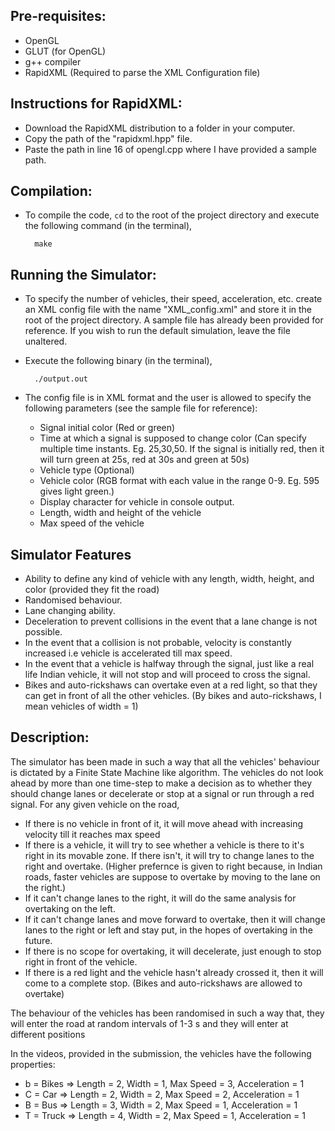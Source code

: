 ## Pre-requisites:

- OpenGL
- GLUT (for OpenGL)
- g++ compiler
- RapidXML (Required to parse the XML Configuration file)

## Instructions for RapidXML:

- Download the RapidXML distribution to a folder in your computer.
- Copy the path of the "rapidxml.hpp" file.
- Paste the path in line 16 of opengl.cpp where I have provided a sample path.

## Compilation:

- To compile the code, `cd` to the root of the project directory and execute the following command (in the terminal),

        make

## Running the Simulator:

- To specify the number of vehicles, their speed, acceleration, etc. create an XML config file with the name "XML_config.xml" and store it in the root of the project directory. A sample file has already been provided for reference. If you wish to run the default simulation, leave the file unaltered.
- Execute the following binary (in the terminal),

        ./output.out

- The config file is in XML format and the user is allowed to specify the following parameters (see the sample file for reference):
  - Signal initial color (Red or green)
  - Time at which a signal is supposed to change color (Can specify multiple time instants. Eg. 25,30,50. If the signal is initially red, then it will turn green at 25s, red at 30s and green at 50s)
  - Vehicle type (Optional)
  - Vehicle color (RGB format with each value in the range 0-9. Eg. 595 gives light green.)
  - Display character for vehicle in console output.
  - Length, width and height of the vehicle
  - Max speed of the vehicle

## Simulator Features

- Ability to define any kind of vehicle with any length, width, height, and color (provided they fit the road)
- Randomised behaviour.
- Lane changing ability.
- Deceleration to prevent collisions in the event that a lane change is not possible.
- In the event that a collision is not probable, velocity is constantly increased i.e vehicle is accelerated till max speed.
- In the event that a vehicle is halfway through the signal, just like a real life Indian vehicle, it will not stop and will proceed to cross the signal.
- Bikes and auto-rickshaws can overtake even at a red light, so that they can get in front of all the other vehicles. (By bikes and auto-rickshaws, I mean vehicles of width = 1)

## Description:

The simulator has been made in such a way that all the vehicles' behaviour is dictated by a Finite State Machine like algorithm. The vehicles do not look ahead by more than one time-step to make a decision as to whether they should change lanes or decelerate or stop at a signal or run through a red signal. For any given vehicle on the road,

- If there is no vehicle in front of it, it will move ahead with increasing velocity till it reaches max speed
- If there is a vehicle, it will try to see whether a vehicle is there to it's right in its movable zone. If there isn't, it will try to change lanes to the right and overtake. (Higher prefernce is given to right because, in Indian roads, faster vehicles are suppose to overtake by moving to the lane on the right.)
- If it can't change lanes to the right, it will do the same analysis for overtaking on the left.
- If it can't change lanes and move forward to overtake, then it will change lanes to the right or left and stay put, in the hopes of overtaking in the future.
- If there is no scope for overtaking, it will decelerate, just enough to stop right in front of the vehicle.
- If there is a red light and the vehicle hasn't already crossed it, then it will come to a complete stop. (Bikes and auto-rickshaws are allowed to overtake)

The behaviour of the vehicles has been randomised in such a way that, they will enter the road at random intervals of 1-3 s and they will enter at different positions

In the videos, provided in the submission, the vehicles have the following properties:

- b = Bikes => Length = 2, Width = 1, Max Speed = 3, Acceleration = 1
- C = Car => Length = 2, Width = 2, Max Speed = 2, Acceleration = 1
- B = Bus => Length = 3, Width = 2, Max Speed = 1, Acceleration = 1
- T = Truck => Length = 4, Width = 2, Max Speed = 1, Acceleration = 1
